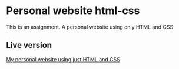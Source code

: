 # Personal website html-css
 This is an assignment. A personal website using only HTML and CSS
## Live version
[My personal website using just HTML and CSS](https://users.it.teithe.gr/~it123973) 

